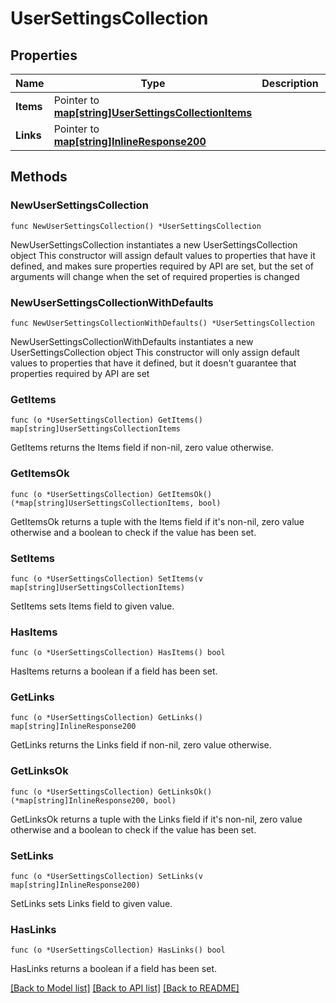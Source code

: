 # UserSettingsCollection

## Properties

Name | Type | Description | Notes
------------ | ------------- | ------------- | -------------
**Items** | Pointer to [**map[string]UserSettingsCollectionItems**](UserSettingsCollectionItems.md) |  | [optional] 
**Links** | Pointer to [**map[string]InlineResponse200**](InlineResponse200.md) |  | [optional] 

## Methods

### NewUserSettingsCollection

`func NewUserSettingsCollection() *UserSettingsCollection`

NewUserSettingsCollection instantiates a new UserSettingsCollection object
This constructor will assign default values to properties that have it defined,
and makes sure properties required by API are set, but the set of arguments
will change when the set of required properties is changed

### NewUserSettingsCollectionWithDefaults

`func NewUserSettingsCollectionWithDefaults() *UserSettingsCollection`

NewUserSettingsCollectionWithDefaults instantiates a new UserSettingsCollection object
This constructor will only assign default values to properties that have it defined,
but it doesn't guarantee that properties required by API are set

### GetItems

`func (o *UserSettingsCollection) GetItems() map[string]UserSettingsCollectionItems`

GetItems returns the Items field if non-nil, zero value otherwise.

### GetItemsOk

`func (o *UserSettingsCollection) GetItemsOk() (*map[string]UserSettingsCollectionItems, bool)`

GetItemsOk returns a tuple with the Items field if it's non-nil, zero value otherwise
and a boolean to check if the value has been set.

### SetItems

`func (o *UserSettingsCollection) SetItems(v map[string]UserSettingsCollectionItems)`

SetItems sets Items field to given value.

### HasItems

`func (o *UserSettingsCollection) HasItems() bool`

HasItems returns a boolean if a field has been set.

### GetLinks

`func (o *UserSettingsCollection) GetLinks() map[string]InlineResponse200`

GetLinks returns the Links field if non-nil, zero value otherwise.

### GetLinksOk

`func (o *UserSettingsCollection) GetLinksOk() (*map[string]InlineResponse200, bool)`

GetLinksOk returns a tuple with the Links field if it's non-nil, zero value otherwise
and a boolean to check if the value has been set.

### SetLinks

`func (o *UserSettingsCollection) SetLinks(v map[string]InlineResponse200)`

SetLinks sets Links field to given value.

### HasLinks

`func (o *UserSettingsCollection) HasLinks() bool`

HasLinks returns a boolean if a field has been set.


[[Back to Model list]](../README.md#documentation-for-models) [[Back to API list]](../README.md#documentation-for-api-endpoints) [[Back to README]](../README.md)



